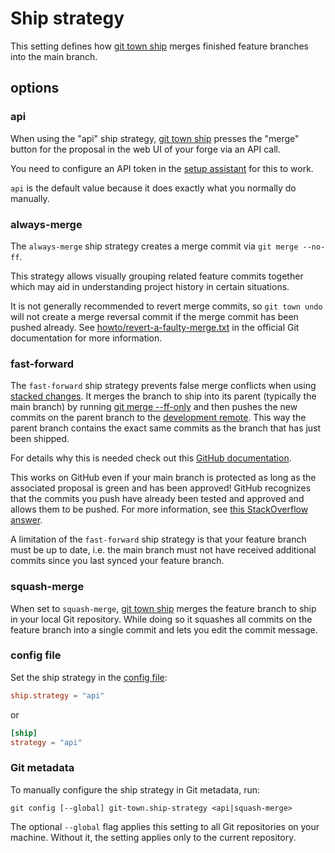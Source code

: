 # Ship strategy

This setting defines how [git town ship](../commands/ship.md) merges finished
feature branches into the main branch.

## options

### api

When using the "api" ship strategy, [git town ship](../commands/ship.md) presses
the "merge" button for the proposal in the web UI of your forge via an API call.

You need to configure an API token in the
[setup assistant](../commands/config-setup.md) for this to work.

`api` is the default value because it does exactly what you normally do
manually.

### always-merge

The `always-merge` ship strategy creates a merge commit via `git merge --no-ff`.

This strategy allows visually grouping related feature commits together which
may aid in understanding project history in certain situations.

It is not generally recommended to revert merge commits, so `git town undo` will
not create a merge reversal commit if the merge commit has been pushed already.
See
[howto/revert-a-faulty-merge.txt](https://github.com/git/git/blob/master/Documentation/howto/revert-a-faulty-merge.txt)
in the official Git documentation for more information.

### fast-forward

The `fast-forward` ship strategy prevents false merge conflicts when using
[stacked changes](../stacked-changes.md). It merges the branch to ship into its
parent (typically the main branch) by running
[git merge --ff-only](https://git-scm.com/docs/git-merge#Documentation/git-merge.txt---ff-only)
and then pushes the new commits on the parent branch to the
[development remote](dev-remote.md). This way the parent branch contains the
exact same commits as the branch that has just been shipped.

For details why this is needed check out this
[GitHub documentation](https://docs.github.com/en/pull-requests/collaborating-with-pull-requests/incorporating-changes-from-a-pull-request/about-pull-request-merges#squashing-and-merging-a-long-running-branch).

This works on GitHub even if your main branch is protected as long as the
associated proposal is green and has been approved! GitHub recognizes that the
commits you push have already been tested and approved and allows them to be
pushed. For more information, see
[this StackOverflow answer](https://stackoverflow.com/questions/60597400/how-to-do-a-fast-forward-merge-on-github/66906599#66906599).

A limitation of the `fast-forward` ship strategy is that your feature branch
must be up to date, i.e. the main branch must not have received additional
commits since you last synced your feature branch.

### squash-merge

When set to `squash-merge`, [git town ship](../commands/ship.md) merges the
feature branch to ship in your local Git repository. While doing so it squashes
all commits on the feature branch into a single commit and lets you edit the
commit message.

### config file

Set the ship strategy in the [config file](../configuration-file.md):

```toml
ship.strategy = "api"
```

or

```toml
[ship]
strategy = "api"
```

### Git metadata

To manually configure the ship strategy in Git metadata, run:

```wrap
git config [--global] git-town.ship-strategy <api|squash-merge>
```

The optional `--global` flag applies this setting to all Git repositories on
your machine. Without it, the setting applies only to the current repository.
